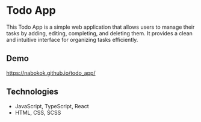# Todo App
This Todo App is a simple web application that allows users to manage their tasks by adding, editing, completing, and deleting them. It provides a clean and intuitive interface for organizing tasks efficiently.

## Demo
https://nabokok.github.io/todo_app/

## Technologies
- JavaScript, TypeScript, React
- HTML, CSS, SCSS
